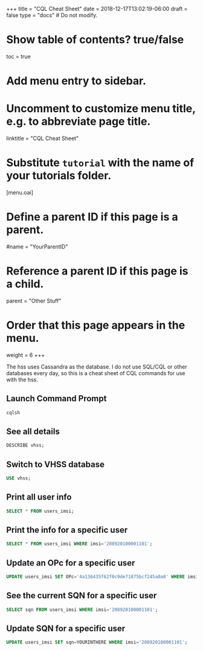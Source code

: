 +++
title = "CQL Cheat Sheet"
date = 2018-12-17T13:02:19-06:00
draft = false
type = "docs"  # Do not modify.

# Show table of contents? true/false
toc = true

# Add menu entry to sidebar.

# Uncomment to customize menu title, e.g. to abbreviate page title.
linktitle = "CQL Cheat Sheet"

# Substitute `tutorial` with the name of your tutorials folder.
[menu.oai]
  # Define a parent ID if this page is a parent.
  #name = "YourParentID"
  
  # Reference a parent ID if this page is a child.
  parent = "Other Stuff"
  
  # Order that this page appears in the menu.
  weight = 6
+++

The hss uses Cassandra as the database. I do not use SQL/CQL or other databases every day, so this is a cheat sheet of CQL commands for use with the hss.

## Launch Command Prompt

```bash
cqlsh
```

## See all details

```sql
DESCRIBE vhss;
```

## Switch to VHSS database
```sql
USE vhss;
```

## Print all user info 

```sql
SELECT * FROM users_imsi;
```

## Print the info for a specific user
```sql
SELECT * FROM users_imsi WHERE imsi='208920100001101';
```

## Update an OPc for a specific user
```sql
UPDATE users_imsi SET OPc='4a136435f62f0c9de71875bcf245a0a8' WHERE imsi='208920100001101';
```

## See the current SQN for a specific user
```sql
SELECT sqn FROM users_imsi WHERE imsi='208920100001101';
```

## Update SQN for a specific user
```sql
UPDATE users_imsi SET sqn=YOURINTHERE WHERE imsi='208920100001101';
```
